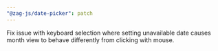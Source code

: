 ```yaml
---
"@zag-js/date-picker": patch
---
```


Fix issue with keyboard selection where setting unavailable date causes month view to behave differently from clicking
with mouse.
